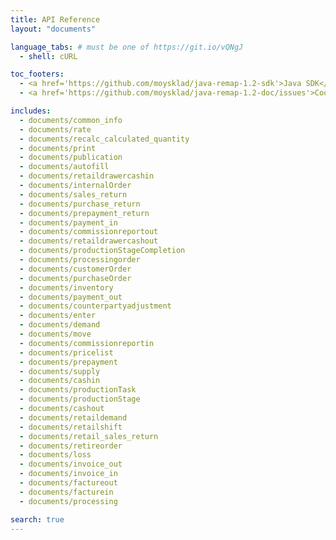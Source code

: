 ```yaml
---
title: API Reference
layout: "documents"

language_tabs: # must be one of https://git.io/vQNgJ
  - shell: cURL

toc_footers:
  - <a href='https://github.com/moysklad/java-remap-1.2-sdk'>Java SDK</a>
  - <a href='https://github.com/moysklad/java-remap-1.2-doc/issues'>Сообщите об ошибке</a>

includes:
  - documents/common_info
  - documents/rate
  - documents/recalc_calculated_quantity
  - documents/print
  - documents/publication
  - documents/autofill
  - documents/retaildrawercashin
  - documents/internalOrder  
  - documents/sales_return
  - documents/purchase_return
  - documents/prepayment_return
  - documents/payment_in
  - documents/commissionreportout
  - documents/retaildrawercashout
  - documents/productionStageCompletion
  - documents/processingorder
  - documents/customerOrder
  - documents/purchaseOrder
  - documents/inventory
  - documents/payment_out
  - documents/counterpartyadjustment
  - documents/enter
  - documents/demand
  - documents/move
  - documents/commissionreportin
  - documents/pricelist
  - documents/prepayment
  - documents/supply
  - documents/cashin
  - documents/productionTask
  - documents/productionStage
  - documents/cashout
  - documents/retaildemand
  - documents/retailshift
  - documents/retail_sales_return
  - documents/retireorder
  - documents/loss
  - documents/invoice_out
  - documents/invoice_in
  - documents/factureout
  - documents/facturein
  - documents/processing

search: true
---
```

